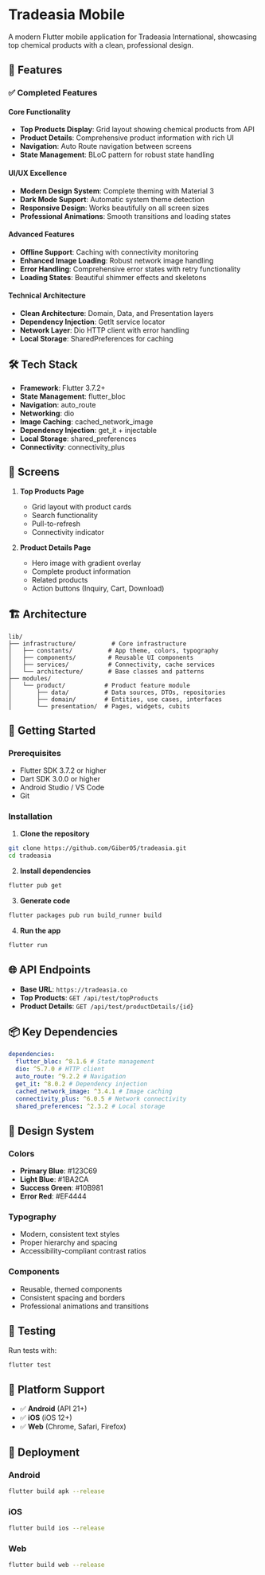 # Tradeasia Mobile

A modern Flutter mobile application for Tradeasia International, showcasing top chemical products with a clean, professional design.

## 🚀 Features

### ✅ **Completed Features**

#### **Core Functionality**

- **Top Products Display**: Grid layout showing chemical products from API
- **Product Details**: Comprehensive product information with rich UI
- **Navigation**: Auto Route navigation between screens
- **State Management**: BLoC pattern for robust state handling

#### **UI/UX Excellence**

- **Modern Design System**: Complete theming with Material 3
- **Dark Mode Support**: Automatic system theme detection
- **Responsive Design**: Works beautifully on all screen sizes
- **Professional Animations**: Smooth transitions and loading states

#### **Advanced Features**

- **Offline Support**: Caching with connectivity monitoring
- **Enhanced Image Loading**: Robust network image handling
- **Error Handling**: Comprehensive error states with retry functionality
- **Loading States**: Beautiful shimmer effects and skeletons

#### **Technical Architecture**

- **Clean Architecture**: Domain, Data, and Presentation layers
- **Dependency Injection**: GetIt service locator
- **Network Layer**: Dio HTTP client with error handling
- **Local Storage**: SharedPreferences for caching

## 🛠️ Tech Stack

- **Framework**: Flutter 3.7.2+
- **State Management**: flutter_bloc
- **Navigation**: auto_route
- **Networking**: dio
- **Image Caching**: cached_network_image
- **Dependency Injection**: get_it + injectable
- **Local Storage**: shared_preferences
- **Connectivity**: connectivity_plus

## 📱 Screens

1. **Top Products Page**

   - Grid layout with product cards
   - Search functionality
   - Pull-to-refresh
   - Connectivity indicator

2. **Product Details Page**
   - Hero image with gradient overlay
   - Complete product information
   - Related products
   - Action buttons (Inquiry, Cart, Download)

## 🏗️ Architecture

```
lib/
├── infrastructure/          # Core infrastructure
│   ├── constants/          # App theme, colors, typography
│   ├── components/         # Reusable UI components
│   ├── services/           # Connectivity, cache services
│   └── architecture/       # Base classes and patterns
├── modules/
│   └── product/           # Product feature module
│       ├── data/          # Data sources, DTOs, repositories
│       ├── domain/        # Entities, use cases, interfaces
│       └── presentation/  # Pages, widgets, cubits
```

## 🚀 Getting Started

### Prerequisites

- Flutter SDK 3.7.2 or higher
- Dart SDK 3.0.0 or higher
- Android Studio / VS Code
- Git

### Installation

1. **Clone the repository**

```bash
git clone https://github.com/Giber05/tradeasia.git
cd tradeasia
```

2. **Install dependencies**

```bash
flutter pub get
```

3. **Generate code**

```bash
flutter packages pub run build_runner build
```

4. **Run the app**

```bash
flutter run
```

## 🌐 API Endpoints

- **Base URL**: `https://tradeasia.co`
- **Top Products**: `GET /api/test/topProducts`
- **Product Details**: `GET /api/test/productDetails/{id}`

## 📦 Key Dependencies

```yaml
dependencies:
  flutter_bloc: ^8.1.6 # State management
  dio: ^5.7.0 # HTTP client
  auto_route: ^9.2.2 # Navigation
  get_it: ^8.0.2 # Dependency injection
  cached_network_image: ^3.4.1 # Image caching
  connectivity_plus: ^6.0.5 # Network connectivity
  shared_preferences: ^2.3.2 # Local storage
```

## 🎨 Design System

### Colors

- **Primary Blue**: #123C69
- **Light Blue**: #1BA2CA
- **Success Green**: #10B981
- **Error Red**: #EF4444

### Typography

- Modern, consistent text styles
- Proper hierarchy and spacing
- Accessibility-compliant contrast ratios

### Components

- Reusable, themed components
- Consistent spacing and borders
- Professional animations and transitions

## 🧪 Testing

Run tests with:

```bash
flutter test
```

## 📱 Platform Support

- ✅ **Android** (API 21+)
- ✅ **iOS** (iOS 12+)
- ✅ **Web** (Chrome, Safari, Firefox)

## 🚀 Deployment

### Android

```bash
flutter build apk --release
```

### iOS

```bash
flutter build ios --release
```

### Web

```bash
flutter build web --release
```